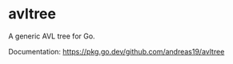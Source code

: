 # avltree

A generic AVL tree for Go.

Documentation: https://pkg.go.dev/github.com/andreas19/avltree
